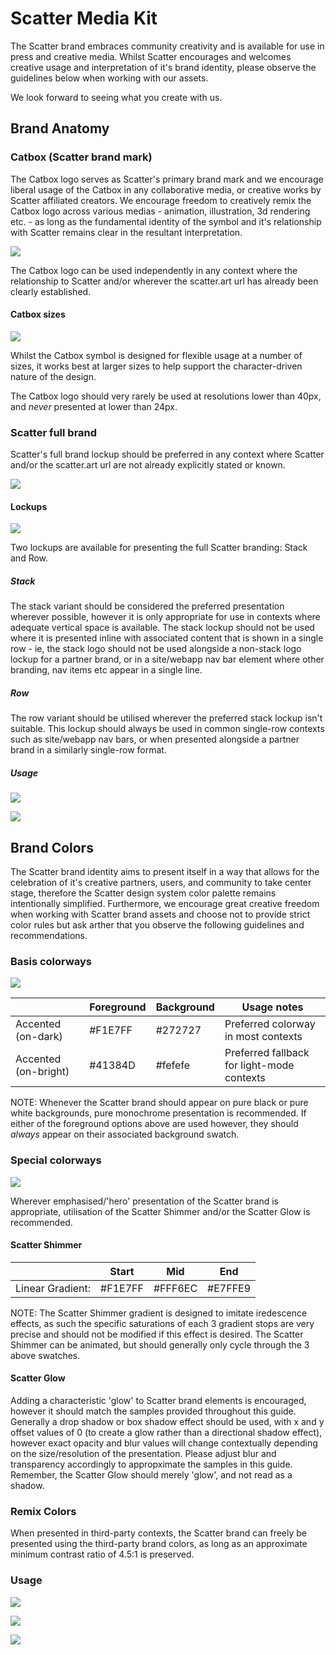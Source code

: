 # Scatter Media Kit

The Scatter brand embraces community creativity and is available for use in press and creative media. Whilst Scatter encourages and welcomes creative usage and interpretation of it's brand identity, please observe the guidelines below when working with our assets.

We look forward to seeing what you create with us.

## Brand Anatomy

### Catbox (Scatter brand mark)

The Catbox logo serves as Scatter's primary brand mark and we encourage liberal usage of the Catbox in any collaborative media, or creative works by Scatter affiliated creators. We encourage freedom to creatively remix the Catbox logo across various medias - animation, illustration, 3d rendering etc. - as long as the fundamental identity of the symbol and it's relationship with Scatter remains clear in the resultant interpretation.

![](./brand/bitmap/scatter-brand-mark-shimmer-on-dark.png)

The Catbox logo can be used independently in any context where the relationship to Scatter and/or wherever the scatter.art url has already been clearly established.

#### Catbox sizes

![](./guide/style-guide_catbox-logo_size-variants.png)

Whilst the Catbox symbol is designed for flexible usage at a number of sizes, it works best at larger sizes to help support the character-driven nature of the design.

The Catbox logo should very rarely be used at resolutions lower than 40px, and _never_ presented at lower than 24px.

### Scatter full brand

Scatter's full brand lockup should be preferred in any context where Scatter and/or the scatter.art url are not already explicitly stated or known.

![](./brand/bitmap/scatter-brand-full-stack-shimmer-on-dark.png)

#### Lockups

![](./guide/style-guide_full-brand_dark.png)

Two lockups are available for presenting the full Scatter branding: Stack and Row.

##### Stack

The stack variant should be considered the preferred presentation wherever possible, however it is only appropriate for use in contexts where adequate vertical space is available. The stack lockup should not be used where it is presented inline with associated content that is shown in a single row - ie, the stack logo should not be used alongside a non-stack logo lockup for a partner brand, or in a site/webapp nav bar element where other branding, nav items etc appear in a single line.

##### Row

The row variant should be utilised wherever the preferred stack lockup isn't suitable. This lockup should always be used in common single-row contexts such as site/webapp nav bars, or when presented alongside a partner brand in a similarly single-row format.

##### Usage

![](./guide/examples/example-row-vs-stack-1.png)

![](./guide/examples/example-row-vs-stack-2.png)

## Brand Colors

The Scatter brand identity aims to present itself in a way that allows for the celebration of it's creative partners, users, and community to take center stage, therefore the Scatter design system color palette remains intentionally simplified. Furthermore, we encourage great creative freedom when working with Scatter brand assets and choose not to provide strict color rules but ask arther that you observe the following guidelines and recommendations.

### Basis colorways

![](./guide/style-guide_catbox-logo_colorways_standard.png)

|                      | Foreground | Background | Usage notes                                |
| -------------------- | ---------- | ---------- | ------------------------------------------ |
| Accented (on-dark)   | #F1E7FF    | #272727    | Preferred colorway in most contexts        |
| Accented (on-bright) | #41384D    | #fefefe    | Preferred fallback for light-mode contexts |

NOTE: Whenever the Scatter brand should appear on pure black or pure white backgrounds, pure monochrome presentation is recommended. If either of the foreground options above are used however, they should _always_ appear on their associated background swatch.

### Special colorways

![](./guide/style-guide_catbox-logo_colorways_special-1.png)

Wherever emphasised/'hero' presentation of the Scatter brand is appropriate, utilisation of the Scatter Shimmer and/or the Scatter Glow is recommended.

#### Scatter Shimmer

|                  | Start   | Mid     | End     |
| ---------------- | ------- | ------- | ------- |
| Linear Gradient: | #F1E7FF | #FFF6EC | #E7FFE9 |

NOTE: The Scatter Shimmer gradient is designed to imitate iredescence effects, as such the specific saturations of each 3 gradient stops are very precise and should not be modified if this effect is desired. The Scatter Shimmer can be animated, but should generally only cycle through the 3 above swatches.

#### Scatter Glow

Adding a characteristic 'glow' to Scatter brand elements is encouraged, however it should match the samples provided throughout this guide. Generally a drop shadow or box shadow effect should be used, with x and y offset values of 0 (to create a glow rather than a directional shadow effect), however exact opacity and blur values will change contextually depending on the size/resolution of the presentation. Please adjust blur and transparency accordingly to appropximate the samples in this guide. Remember, the Scatter Glow should merely 'glow', and not read as a shadow.

### Remix Colors

When presented in third-party contexts, the Scatter brand can freely be presented using the third-party brand colors, as long as an approximate minimum contrast ratio of 4.5:1 is preserved.

### Usage

![](./guide/examples/example-color-mix.png)

![](./guide/examples/example-color-match.png)

![](./guide/examples/example-gradient-match.png)
